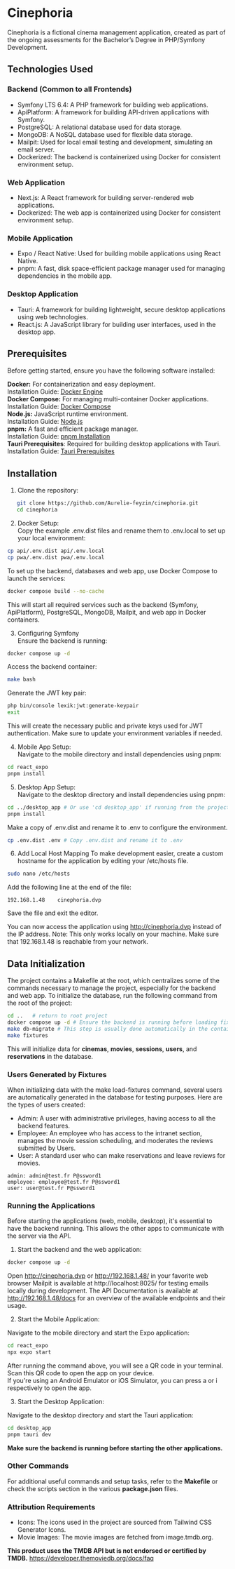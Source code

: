 # Cinephoria

Cinephoria is a fictional cinema management application, created as part of the ongoing assessments for the Bachelor’s Degree in PHP/Symfony Development.

## Technologies Used
### Backend (Common to all Frontends)

- Symfony LTS 6.4: A PHP framework for building web applications.
- ApiPlatform: A framework for building API-driven applications with Symfony.
- PostgreSQL: A relational database used for data storage.
- MongoDB: A NoSQL database used for flexible data storage.
- Mailpit: Used for local email testing and development, simulating an email server.
- Dockerized: The backend is containerized using Docker for consistent environment setup.

### Web Application

- Next.js: A React framework for building server-rendered web applications.
- Dockerized: The web app is containerized using Docker for consistent environment setup.

### Mobile Application

- Expo / React Native: Used for building mobile applications using React Native.
- pnpm: A fast, disk space-efficient package manager used for managing dependencies in the mobile app.

### Desktop Application

- Tauri: A framework for building lightweight, secure desktop applications using web technologies.
- React.js: A JavaScript library for building user interfaces, used in the desktop app.

## Prerequisites
Before getting started, ensure you have the following software installed:

**Docker:** For containerization and easy deployment.  
Installation Guide: [Docker Engine](https://docs.docker.com/engine/install/)  
**Docker Compose:** For managing multi-container Docker applications.    
Installation Guide: [Docker Compose](https://docs.docker.com/compose/install/)   
**Node.js:** JavaScript runtime environment.  
Installation Guide: [Node.js](https://nodejs.org/en)  
**pnpm:** A fast and efficient package manager.  
Installation Guide: [pnpm Installation](https://pnpm.io/installation)  
**Tauri Prerequisites**: Required for building desktop applications with Tauri.  
Installation Guide: [Tauri Prerequisites](https://tauri.app/start/prerequisites/)

## Installation
1) Clone the repository:
```bash
   git clone https://github.com/Aurelie-feyzin/cinephoria.git
   cd cinephoria
```

2) Docker Setup:  
Copy the example .env.dist files and rename them to .env.local to set up your local environment:
```bash
cp api/.env.dist api/.env.local
cp pwa/.env.dist pwa/.env.local
```
To set up the backend, databases and web app, use Docker Compose to launch the services:
```bash
docker compose build --no-cache
```
This will start all required services such as the backend (Symfony, ApiPlatform), PostgreSQL, MongoDB, Mailpit, and web app in Docker containers.

3) Configuring Symfony  
Ensure the backend is running:
```bash
docker compose up -d
```
Access the backend container:
```bash
make bash
```
Generate the JWT key pair:
```bash
php bin/console lexik:jwt:generate-keypair
exit
```
This will create the necessary public and private keys used for JWT authentication. Make sure to update your environment variables if needed.

4) Mobile App Setup:  
Navigate to the mobile directory and install dependencies using pnpm:
```bash
cd react_expo
pnpm install
```

5) Desktop App Setup:  
Navigate to the desktop directory and install dependencies using pnpm:
```bash
cd ../desktop_app # Or use 'cd desktop_app' if running from the project root
pnpm install
```
Make a copy of .env.dist and rename it to .env to configure the environment.
```bash
cp .env.dist .env # Copy .env.dist and rename it to .env
```

6) Add Local Host Mapping
To make development easier, create a custom hostname for the application by editing your /etc/hosts file.
```bash
sudo nano /etc/hosts
```
Add the following line at the end of the file:
```text
192.168.1.48    cinephoria.dvp
```
Save the file and exit the editor.

You can now access the application using http://cinephoria.dvp instead of the IP address.
Note: This only works locally on your machine. Make sure that 192.168.1.48 is reachable from your network.

## Data Initialization

The project contains a Makefile at the root, which centralizes some of the commands necessary to manage the project, especially for the backend and web app.
To initialize the database, run the following command from the root of the project:
```bash
cd ..   # return to root project
docker compose up -d # Ensure the backend is running before loading fixtures
make db-migrate # This step is usually done automatically in the container entrypoint, but can be run manually if needed
make fixtures
```
This will initialize data for **cinemas**, **movies**, **sessions**, **users**, and **reservations** in the database.

### Users Generated by Fixtures

When initializing data with the make load-fixtures command, several users are automatically generated in the database for testing purposes. Here are the types of users created:

- Admin: A user with administrative privileges, having access to all the backend features.
- Employee: An employee who has access to the intranet section, manages the movie session scheduling, and moderates the reviews submitted by Users.
- User: A standard user who can make reservations and leave reviews for movies.
```
admin: admin@test.fr P@ssword1
employee: employee@test.fr P@ssword1
user: user@test.fr P@ssword1
```

### Running the Applications

Before starting the applications (web, mobile, desktop), it's essential to have the backend running. This allows the other apps to communicate with the server via the API.
 1) Start the backend and the web application:
```bash
docker compose up -d
```
Open http://cinephoria.dvp or http://192.168.1.48/ in your favorite web browser
Mailpit is available at http://localhost:8025/ for testing emails locally during development.
The API Documentation is available at http://192.168.1.48/docs for an overview of the available endpoints and their usage.

 2) Start the Mobile Application:

Navigate to the mobile directory and start the Expo application:
```bash
cd react_expo
npx expo start
```
After running the command above, you will see a QR code in your terminal.  
Scan this QR code to open the app on your device.  
If you're using an Android Emulator or iOS Simulator, you can press a or i respectively to open the app.

 3) Start the Desktop Application: 

Navigate to the desktop directory and start the Tauri application:
```bash
cd desktop_app
pnpm tauri dev
```

**Make sure the backend is running before starting the other applications.**


### Other Commands
For additional useful commands and setup tasks, refer to the **Makefile** or check the scripts section in the various **package.json** files.

### Attribution Requirements

- Icons: The icons used in the project are sourced from Tailwind CSS Generator Icons.    
- Movie Images: The movie images are fetched from image.tmdb.org.   

**This product uses the TMDB API but is not endorsed or certified by TMDB.**
https://developer.themoviedb.org/docs/faq

